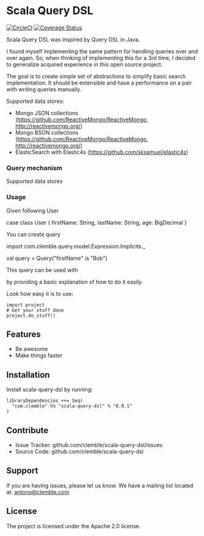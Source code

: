 Scala Query DSL
========
[![CircleCI](https://circleci.com/gh/clemble/scala-query-dsl.svg?style=svg)](https://circleci.com/gh/clemble/scala-query-dsl)
[![Coverage Status](https://coveralls.io/repos/github/clemble/scala-query-dsl/badge.svg?branch=master)](https://coveralls.io/github/clemble/scala-query-dsl?branch=master)

Scala Query DSL was inspired by Query DSL in Java.

I found myself implementing the same pattern for handling queries over and over again. So, when thinking of implementing this for a 3rd time, I decided to generalize acquired experience in this open source project.

The goal is to create simple set of abstractions to simplify basic search implementation. It should be extensible and have a performance on a pair with writing queries manually.  

Supported data stores:

  - Mongo JSON collections (https://github.com/ReactiveMongo/ReactiveMongo, http://reactivemongo.org/)
  - Mongo BSON collections (https://github.com/ReactiveMongo/ReactiveMongo, http://reactivemongo.org/)
  - ElasticSearch with Elastic4s (https://github.com/sksamuel/elastic4s)


### Query mechanism

Supported data stores

### Usage

Given following User

   case class User {
        firstName: String,
        lastName: String,
        age: BigDecimal
   }

You can create query

   import com.clemble.query.model.Expression.Implicits._ 

   val query = Query("firstName" is "Bob")
   
This query can be used with 

by providing a basic explanation of how to do it easily.

Look how easy it is to use:

    import project
    # Get your stuff done
    project.do_stuff()

Features
--------

- Be awesome
- Make things faster

Installation
------------

Install scala-query-dsl by running:

    libraryDependencies ++= Seq(
      "com.clemble" %% "scala-query-dsl" % "0.0.1"
    )

Contribute
----------

- Issue Tracker: github.com/clemble/scala-query-dsl/issues
- Source Code: github.com/clemble/scala-query-dsl

Support
-------

If you are having issues, please let us know.
We have a mailing list located at: antono@clemble.com

License
-------

The project is licensed under the Apache 2.0 license.